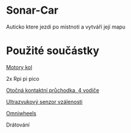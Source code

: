 # Sonar-Car
Auticko ktere jezdi po mistnoti a vytváří její mapu

# Použité součástky

[Motory kol](https://www.laskakit.cz/dc-motorek-130-3v-16500-rpm/)

2x Rpi pi pico

[Otočná kontaktní průchodka, 4 vodiče](https://www.laskakit.cz/otocna-kontaktni-pruchodka--4-vodice/)

[Ultrazvukový senzor vzálenosti](https://www.laskakit.cz/ultrazvukovy-meric-vzdalenosti-hc-sr04/)

[Omniwheels](https://www.printables.com/cs/model/240565-kinisi-mecanum-wheels-model-3-100-mm-10-rollers)

Drátování
